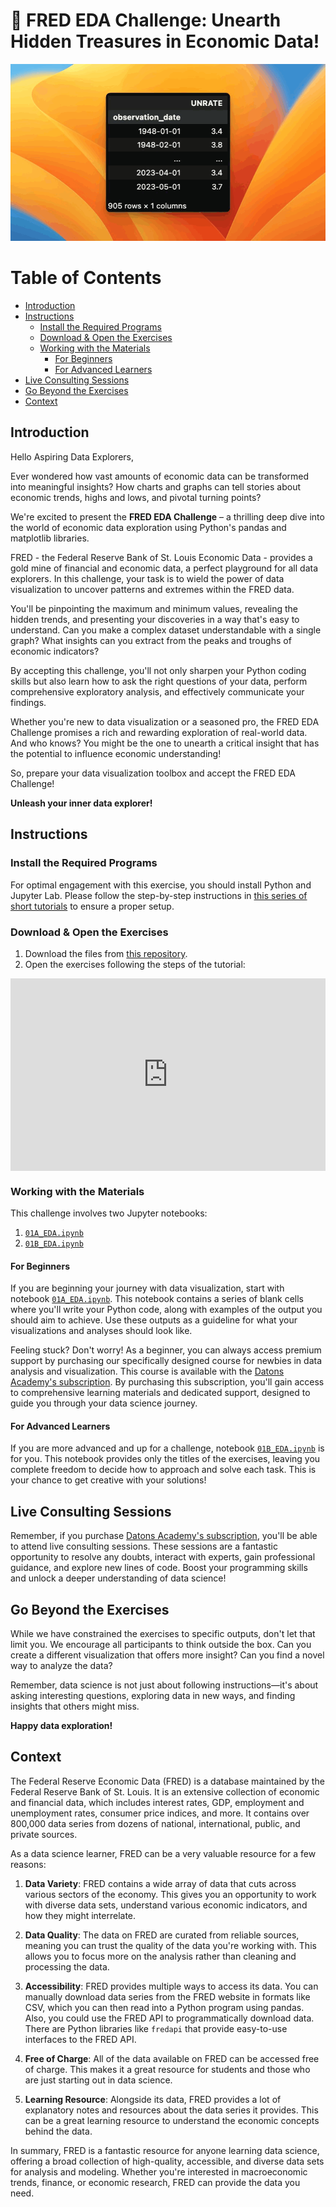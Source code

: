 # 🔎 **FRED EDA Challenge: Unearth Hidden Treasures in Economic Data!**

![](src/cover.gif)

# Table of Contents

- [Introduction](#introduction)
- [Instructions](#instructions)
  - [Install the Required Programs](#install-the-required-programs)
  - [Download \& Open the Exercises](#download--open-the-exercises)
  - [Working with the Materials](#working-with-the-materials)
    - [For Beginners](#for-beginners)
    - [For Advanced Learners](#for-advanced-learners)
- [Live Consulting Sessions](#live-consulting-sessions)
- [Go Beyond the Exercises](#go-beyond-the-exercises)
- [Context](#context)

## Introduction

Hello Aspiring Data Explorers,

Ever wondered how vast amounts of economic data can be transformed into meaningful insights? How charts and graphs can tell stories about economic trends, highs and lows, and pivotal turning points? 

We're excited to present the **FRED EDA Challenge** – a thrilling deep dive into the world of economic data exploration using Python's pandas and matplotlib libraries. 

FRED - the Federal Reserve Bank of St. Louis Economic Data - provides a gold mine of financial and economic data, a perfect playground for all data explorers. In this challenge, your task is to wield the power of data visualization to uncover patterns and extremes within the FRED data.

You'll be pinpointing the maximum and minimum values, revealing the hidden trends, and presenting your discoveries in a way that's easy to understand. Can you make a complex dataset understandable with a single graph? What insights can you extract from the peaks and troughs of economic indicators?

By accepting this challenge, you'll not only sharpen your Python coding skills but also learn how to ask the right questions of your data, perform comprehensive exploratory analysis, and effectively communicate your findings.

Whether you're new to data visualization or a seasoned pro, the FRED EDA Challenge promises a rich and rewarding exploration of real-world data. And who knows? You might be the one to unearth a critical insight that has the potential to influence economic understanding!

So, prepare your data visualization toolbox and accept the FRED EDA Challenge!

**Unleash your inner data explorer!**

## Instructions

### Install the Required Programs

For optimal engagement with this exercise, you should install Python and Jupyter Lab. Please follow the step-by-step instructions in [this series of short tutorials](https://www.youtube.com/playlist?list=PL8HtbO24Pl3iVcMUyuaxl7T9henX83ZOm) to ensure a proper setup.

### Download & Open the Exercises

1. Download the files from [this repository](https://github.com/jsulopzs/FRED-Analysis).
2. Open the exercises following the steps of the tutorial:

<div style="position: relative; padding-bottom: 61.08597285067873%; height: 0;"><iframe src="https://www.loom.com/embed/d48a715a8f7f4c7b95343c01d3cf3a75?sid=4b8cedb9-f73c-43a1-b2b3-f6040a6d6b4c" frameborder="0" webkitallowfullscreen mozallowfullscreen allowfullscreen style="position: absolute; top: 0; left: 0; width: 100%; height: 100%;"></iframe></div>

### Working with the Materials

This challenge involves two Jupyter notebooks:

1. [`01A_EDA.ipynb`](01A_EDA.ipynb)
2. [`01B_EDA.ipynb`](01B_EDA.ipynb)

#### For Beginners

If you are beginning your journey with data visualization, start with notebook [`01A_EDA.ipynb`](01A_EDA.ipynb). This notebook contains a series of blank cells where you'll write your Python code, along with examples of the output you should aim to achieve. Use these outputs as a guideline for what your visualizations and analyses should look like.

Feeling stuck? Don't worry! As a beginner, you can always access premium support by purchasing our specifically designed course for newbies in data analysis and visualization. This course is available with the [Datons Academy's subscription](https://stories.datons.ai/early-adopters-1). By purchasing this subscription, you'll gain access to comprehensive learning materials and dedicated support, designed to guide you through your data science journey.

#### For Advanced Learners

If you are more advanced and up for a challenge, notebook [`01B_EDA.ipynb`](01B_EDA.ipynb) is for you. This notebook provides only the titles of the exercises, leaving you complete freedom to decide how to approach and solve each task. This is your chance to get creative with your solutions!

## Live Consulting Sessions

Remember, if you purchase [Datons Academy's subscription](https://stories.datons.ai/early-adopters-1), you'll be able to attend live consulting sessions. These sessions are a fantastic opportunity to resolve any doubts, interact with experts, gain professional guidance, and explore new lines of code. Boost your programming skills and unlock a deeper understanding of data science!

## Go Beyond the Exercises

While we have constrained the exercises to specific outputs, don't let that limit you. We encourage all participants to think outside the box. Can you create a different visualization that offers more insight? Can you find a novel way to analyze the data?

Remember, data science is not just about following instructions—it's about asking interesting questions, exploring data in new ways, and finding insights that others might miss.

**Happy data exploration!**

## Context

The Federal Reserve Economic Data (FRED) is a database maintained by the Federal Reserve Bank of St. Louis. It is an extensive collection of economic and financial data, which includes interest rates, GDP, employment and unemployment rates, consumer price indices, and more. It contains over 800,000 data series from dozens of national, international, public, and private sources.

As a data science learner, FRED can be a very valuable resource for a few reasons:

1. **Data Variety**: FRED contains a wide array of data that cuts across various sectors of the economy. This gives you an opportunity to work with diverse data sets, understand various economic indicators, and how they might interrelate.

2. **Data Quality**: The data on FRED are curated from reliable sources, meaning you can trust the quality of the data you're working with. This allows you to focus more on the analysis rather than cleaning and processing the data.

3. **Accessibility**: FRED provides multiple ways to access its data. You can manually download data series from the FRED website in formats like CSV, which you can then read into a Python program using pandas. Also, you could use the FRED API to programmatically download data. There are Python libraries like `fredapi` that provide easy-to-use interfaces to the FRED API.

4. **Free of Charge**: All of the data available on FRED can be accessed free of charge. This makes it a great resource for students and those who are just starting out in data science.

5. **Learning Resource**: Alongside its data, FRED provides a lot of explanatory notes and resources about the data series it provides. This can be a great learning resource to understand the economic concepts behind the data.

In summary, FRED is a fantastic resource for anyone learning data science, offering a broad collection of high-quality, accessible, and diverse data sets for analysis and modeling. Whether you're interested in macroeconomic trends, finance, or economic research, FRED can provide the data you need.